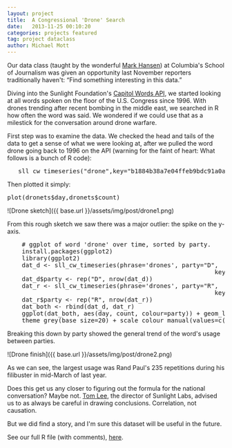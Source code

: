```yaml
---
layout: project
title:  A Congressional 'Drone' Search
date:   2013-11-25 00:10:20
categories: projects featured
tag: project dataclass
author: Michael Mott
---
```


Our data class (taught by the wonderful <a href="http://www.stat.ucla.edu/~cocteau/">Mark Hansen</a>) at Columbia's School of Journalism was given an opportunity last November reporters traditionally haven't: “Find something interesting in this data.” 

Diving into the Sunlight Foundation's <a href="http://capitolwords.org/api/1/">Capitol Words API</a>, we started looking at all words spoken on the floor of the U.S. Congress since 1996. With drones trending after recent bombing in the middle east, we searched in R how often the word was said. We wondered if we could use that as a milestick for the conversation around drone warfare.

First step was to examine the data. We checked the head and tails of the data to get a sense of what we were looking at, after we pulled the word drone going back to 1996 on the API (warning for the faint of heart: What follows is a bunch of R code):

<pre>
   sll_cw_timeseries("drone",key="b1884b38a7e04ffeb9bdc91a0a63fe1b")
</pre>

Then plotted it simply:

<pre>
plot(dronets$day,dronets$count)
</pre>

![Drone sketch]({{ base.url }}/assets/img/post/drone1.png)

From this rough sketch we saw there was a major outlier: the spike on the y-axis. 

<pre>
	# ggplot of word 'drone' over time, sorted by party.
	install.packages(ggplot2)
	library(ggplot2)
	dat_d <- sll_cw_timeseries(phrase='drones', party="D", 
														 key = "6a0998f8ba3c4a8b888ef28b20975174")
	dat_d$party <- rep("D", nrow(dat_d))
	dat_r <- sll_cw_timeseries(phrase='drones', party="R", 
														 key = "6a0998f8ba3c4a8b888ef28b20975174")
	dat_r$party <- rep("R", nrow(dat_r))
	dat_both <- rbind(dat_d, dat_r)
	ggplot(dat_both, aes(day, count, colour=party)) + geom_line() +
	theme_grey(base_size=20) + scale_colour_manual(values=c("blue","red"))
</pre>

Breaking this down by party showed the general trend of the word's usage between parties.

![Drone finish]({{ base.url }}/assets/img/post/drone2.png)

As we can see, the largest usage was Rand Paul's 235 repetitions during his filibuster in mid-March of last year.

Does this get us any closer to figuring out the formula for the national conversation? Maybe not. <a href="https://twitter.com/tjl">Tom Lee</a>, the director of Sunlight Labs, advised us to as always be careful in drawing conclusions. Correlation, not causation.

But we did find a story, and I'm sure this dataset will be useful in the future. 

See our full R file (with comments), <a href="{{ base.url }}/assets/code/FriNov22Memo.R" download="drones.R">here</a>.